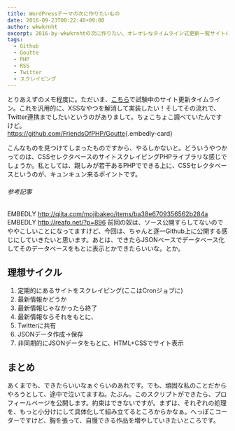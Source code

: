 ```yaml
---
title: WordPressテーマの次に作りたいもの
date: 2016-09-23T00:22:48+09:00
author: wkwkrnht
excerpt: 2016-by-wkwkrnhtの次に作りたい、オレオレなタイムライン式更新一覧サイトの話。
tags:
  - Github
  - Goutte
  - PHP
  - RSS
  - Twitter
  - スクレイピング
---
```

とりあえずのメモ程度に。ただいま、[こちら](http://wkwkrnht.gegahost.net/rss)で試験中のサイト更新タイムライン。これを汎用的に、XSSなやつを解消して実装したい！そしてその流れで、Twitter連携までしたいというのがありまして。ちょこちょこ調べていたんですけど。  
<https://github.com/FriendsOfPHP/Goutte>{.embedly-card}

こんなものを見つけてしまったものですから、やるしかないと。どういうやつかってのは、CSSセレクタベースのサイトスクレイピングPHPライブラリな感じでしょうか。私としては、親しみが若干あるPHPでできる上に、CSSセレクタベースというのが、キュンキュン来るポイントです。

###### 参考記事

EMBEDLY http://qiita.com/mojibakeo/items/ba38e6709356562b284a
EMBEDLY http://reafo.net/?p=896
前回の奴は、ソース公開すらしてないのでややこしいことになってますけど、今回は、ちゃんと逐一Github上に公開する感じにしていきたいと思います。あとは、できたらJSONベースでデータベース化してそのデータベースをもとに表示とかできたらいいな。とか。

## 理想サイクル

1. 定期的にあるサイトをスクレイピング(ここはCronジョブに)
2. 最新情報かどうか
3. 最新情報じゃなかったら終了
4. 最新情報ならそれをもとに、
  1. Twitterに共有
  2. JSONデータ作成→保存
5. 非同期的にJSONデータをもとに、HTML+CSSでサイト表示

## まとめ

あくまでも、できたらいいなぁぐらいのあれです。でも、頑固な私のことだからやろうとして、途中で泣いてますね。たぶん。このスクリプトができたら、プロフィールページを公開します。約束はできないですが。まずは、それぞれの処理を、もっと小分けにして具体化して組み立てるところからかなぁ。へっぽこコーダーですけど、胸を張って、自慢できる作品を増やしていきたいところです。